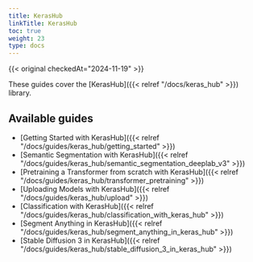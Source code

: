 ```yaml
---
title: KerasHub
linkTitle: KerasHub
toc: true
weight: 23
type: docs
---
```


{{< original checkedAt="2024-11-19" >}}

These guides cover the [KerasHub]({{< relref "/docs/keras_hub" >}}) library.

## Available guides

- [Getting Started with KerasHub]({{< relref "/docs/guides/keras_hub/getting_started" >}})
- [Semantic Segmentation with KerasHub]({{< relref "/docs/guides/keras_hub/semantic_segmentation_deeplab_v3" >}})
- [Pretraining a Transformer from scratch with KerasHub]({{< relref "/docs/guides/keras_hub/transformer_pretraining" >}})
- [Uploading Models with KerasHub]({{< relref "/docs/guides/keras_hub/upload" >}})
- [Classification with KerasHub]({{< relref "/docs/guides/keras_hub/classification_with_keras_hub" >}})
- [Segment Anything in KerasHub]({{< relref "/docs/guides/keras_hub/segment_anything_in_keras_hub" >}})
- [Stable Diffusion 3 in KerasHub]({{< relref "/docs/guides/keras_hub/stable_diffusion_3_in_keras_hub" >}})
